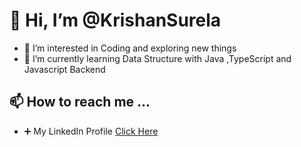 # 👋 Hi, I’m @KrishanSurela
- 👀 I’m interested in Coding and exploring new things
- 🌱 I’m currently learning Data Structure with Java ,TypeScript and Javascript Backend 
## 📫 How to reach me ... 
- ➕ My LinkedIn Profile   [Click Here](https://www.linkedin.com/in/krishan-kumar-surela-55b9641a1/)

<!---
KrishanSurela/KrishanSurela is a ✨ special ✨ repository because its `README.md` (this file) appears on your GitHub profile.
You can click the Preview link to take a look at your changes.
--->
